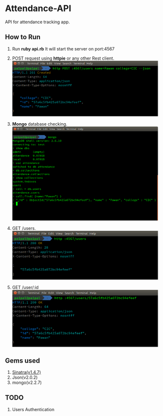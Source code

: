 # Attendance-API
API for attendance tracking app.

## How to Run
1. Run **ruby api.rb**
It will start the server on port:4567

2. POST request using **httpie** or any other Rest client.
![POST](https://raw.githubusercontent.com/pa1pal/Attendance-API/master/Screenshots/post_user.png)

3. **Mongo** database checking.
![MONGO](https://raw.githubusercontent.com/pa1pal/Attendance-API/master/Screenshots/mongo.png)

4. GET /users.                   
![GET users](https://raw.githubusercontent.com/pa1pal/Attendance-API/master/Screenshots/get_users.png)

5. GET /user/:id                                                  
![GET user](https://raw.githubusercontent.com/pa1pal/Attendance-API/master/Screenshots/get_user.png)


## Gems used
1. [Sinatra(v1.4.7)](https://github.com/sinatra/sinatra)
2. Json(v2.0.2)
3. mongo(v2.2.7)

## TODO
1. Users Authentication
